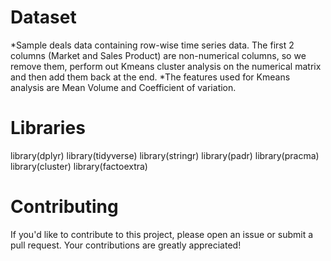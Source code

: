 
# Dataset
*Sample deals data containing row-wise time series data. The first 2 columns (Market and Sales Product) are non-numerical columns, so we remove them, perform out Kmeans cluster analysis on the numerical matrix and then add them back at the end. 
*The features used for Kmeans analysis are Mean Volume and Coefficient of variation. 

# Libraries
library(dplyr)
library(tidyverse)
library(stringr)
library(padr)
library(pracma)
library(cluster)
library(factoextra)



# Contributing
If you'd like to contribute to this project, please open an issue or submit a pull request. Your contributions are greatly appreciated!

